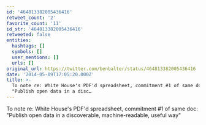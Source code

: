 ```yaml
---
id: '464813382005436416'
retweet_count: '2'
favorite_count: '11'
id_str: '464813382005436416'
retweeted: false
entities:
  hashtags: []
  symbols: []
  user_mentions: []
  urls: []
original_url: https://twitter.com/benbalter/status/464813382005436416
date: '2014-05-09T17:05:20.000Z'
title: >-
  To note re: White House's PDF'd spreadsheet, commitment #1 of same doc:
  "Publish open data in a disc…
---
```


To note re: White House's PDF'd spreadsheet, commitment #1 of same doc: "Publish open data in a discoverable, machine-readable, useful way"